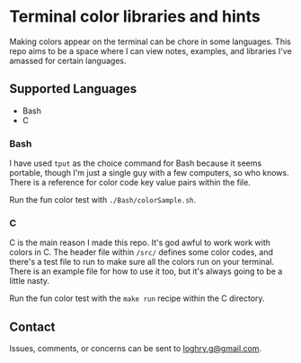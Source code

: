# Terminal color libraries and hints
Making colors appear on the terminal can be chore in some languages. This repo aims to be a space where I can view notes, examples, and libraries I've amassed for certain languages.  

## Supported Languages
- Bash
- C

### Bash
I have used `tput` as the choice command for Bash because it seems portable, though I'm just a single guy with a few computers, so who knows. There is a reference for color code key value pairs within the file.

Run the fun color test with `./Bash/colorSample.sh`.

### C
C is the main reason I made this repo. It's god awful to work work with colors in C. The header file within `/src/` defines some color codes, and there's a test file to run to make sure all the colors run on your terminal. There is an example file for how to use it too, but it's always going to be a little nasty.

Run the fun color test with the `make run` recipe within the C directory.

## Contact
Issues, comments, or concerns can be sent to [loghry.g@gmail.com](mailto:loghry.g@gmail.com).
